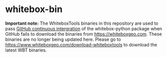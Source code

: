 # whitebox-bin

**Important note:** The WhiteboxTools binaries in this repository are used to pass [GitHub continuous intergration](https://github.com/giswqs/whitebox-python/actions) of the whitebox-python package when GitHub fails to download the binaries from <https://whiteboxgeo.com>. These binaries are no longer being updated here. Please go to https://www.whiteboxgeo.com/download-whiteboxtools to download the latest WBT binaries.
